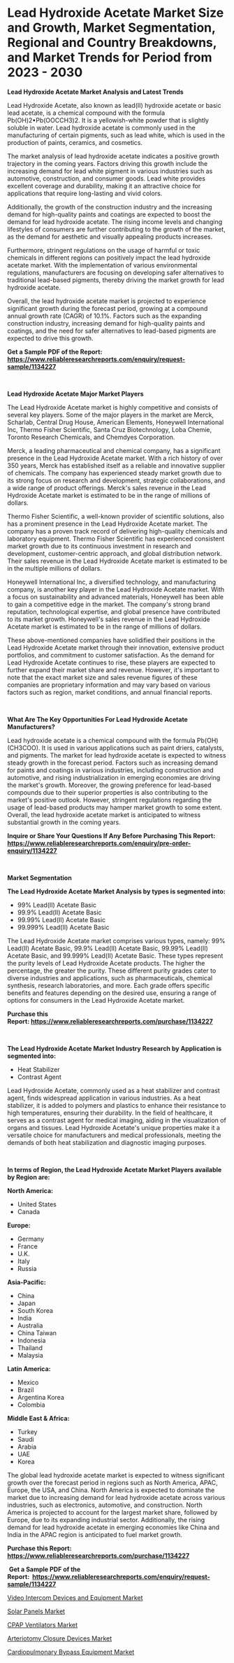 <p><h1>Lead Hydroxide Acetate Market Size and Growth, Market Segmentation, Regional and Country Breakdowns, and Market Trends for Period from 2023 -  2030</h1></p><p><strong>Lead Hydroxide Acetate Market Analysis and Latest Trends</strong></p>
<p><p>Lead Hydroxide Acetate, also known as lead(II) hydroxide acetate or basic lead acetate, is a chemical compound with the formula Pb(OH)2•Pb(OOCCH3)2. It is a yellowish-white powder that is slightly soluble in water. Lead hydroxide acetate is commonly used in the manufacturing of certain pigments, such as lead white, which is used in the production of paints, ceramics, and cosmetics.</p><p>The market analysis of lead hydroxide acetate indicates a positive growth trajectory in the coming years. Factors driving this growth include the increasing demand for lead white pigment in various industries such as automotive, construction, and consumer goods. Lead white provides excellent coverage and durability, making it an attractive choice for applications that require long-lasting and vivid colors.</p><p>Additionally, the growth of the construction industry and the increasing demand for high-quality paints and coatings are expected to boost the demand for lead hydroxide acetate. The rising income levels and changing lifestyles of consumers are further contributing to the growth of the market, as the demand for aesthetic and visually appealing products increases.</p><p>Furthermore, stringent regulations on the usage of harmful or toxic chemicals in different regions can positively impact the lead hydroxide acetate market. With the implementation of various environmental regulations, manufacturers are focusing on developing safer alternatives to traditional lead-based pigments, thereby driving the market growth for lead hydroxide acetate.</p><p>Overall, the lead hydroxide acetate market is projected to experience significant growth during the forecast period, growing at a compound annual growth rate (CAGR) of 10.1%. Factors such as the expanding construction industry, increasing demand for high-quality paints and coatings, and the need for safer alternatives to lead-based pigments are expected to drive this growth.</p></p>
<p><strong>Get a Sample PDF of the Report:&nbsp; <a href="https://www.reliableresearchreports.com/enquiry/request-sample/1134227">https://www.reliableresearchreports.com/enquiry/request-sample/1134227</a></strong></p>
<p>&nbsp;</p>
<p><strong>Lead Hydroxide Acetate Major Market Players</strong></p>
<p><p>The Lead Hydroxide Acetate market is highly competitive and consists of several key players. Some of the major players in the market are Merck, Scharlab, Central Drug House, American Elements, Honeywell International Inc, Thermo Fisher Scientific, Santa Cruz Biotechnology, Loba Chemie, Toronto Research Chemicals, and Chemdyes Corporation.</p><p>Merck, a leading pharmaceutical and chemical company, has a significant presence in the Lead Hydroxide Acetate market. With a rich history of over 350 years, Merck has established itself as a reliable and innovative supplier of chemicals. The company has experienced steady market growth due to its strong focus on research and development, strategic collaborations, and a wide range of product offerings. Merck's sales revenue in the Lead Hydroxide Acetate market is estimated to be in the range of millions of dollars.</p><p>Thermo Fisher Scientific, a well-known provider of scientific solutions, also has a prominent presence in the Lead Hydroxide Acetate market. The company has a proven track record of delivering high-quality chemicals and laboratory equipment. Thermo Fisher Scientific has experienced consistent market growth due to its continuous investment in research and development, customer-centric approach, and global distribution network. Their sales revenue in the Lead Hydroxide Acetate market is estimated to be in the multiple millions of dollars.</p><p>Honeywell International Inc, a diversified technology, and manufacturing company, is another key player in the Lead Hydroxide Acetate market. With a focus on sustainability and advanced materials, Honeywell has been able to gain a competitive edge in the market. The company's strong brand reputation, technological expertise, and global presence have contributed to its market growth. Honeywell's sales revenue in the Lead Hydroxide Acetate market is estimated to be in the range of millions of dollars.</p><p>These above-mentioned companies have solidified their positions in the Lead Hydroxide Acetate market through their innovation, extensive product portfolios, and commitment to customer satisfaction. As the demand for Lead Hydroxide Acetate continues to rise, these players are expected to further expand their market share and revenue. However, it's important to note that the exact market size and sales revenue figures of these companies are proprietary information and may vary based on various factors such as region, market conditions, and annual financial reports.</p></p>
<p>&nbsp;</p>
<p><strong>What Are The Key Opportunities For Lead Hydroxide Acetate Manufacturers?</strong></p>
<p><p>Lead hydroxide acetate is a chemical compound with the formula Pb(OH)(CH3COO). It is used in various applications such as paint driers, catalysts, and pigments. The market for lead hydroxide acetate is expected to witness steady growth in the forecast period. Factors such as increasing demand for paints and coatings in various industries, including construction and automotive, and rising industrialization in emerging economies are driving the market's growth. Moreover, the growing preference for lead-based compounds due to their superior properties is also contributing to the market's positive outlook. However, stringent regulations regarding the usage of lead-based products may hamper market growth to some extent. Overall, the lead hydroxide acetate market is anticipated to witness substantial growth in the coming years.</p></p>
<p><strong>Inquire or Share Your Questions If Any Before Purchasing This Report: <a href="https://www.reliableresearchreports.com/enquiry/pre-order-enquiry/1134227">https://www.reliableresearchreports.com/enquiry/pre-order-enquiry/1134227</a></strong></p>
<p>&nbsp;</p>
<p><strong>Market Segmentation</strong></p>
<p><strong>The Lead Hydroxide Acetate Market Analysis by types is segmented into:</strong></p>
<p><ul><li>99% Lead(II) Acetate Basic</li><li>99.9% Lead(II) Acetate Basic</li><li>99.99% Lead(II) Acetate Basic</li><li>99.999% Lead(II) Acetate Basic</li></ul></p>
<p><p>The Lead Hydroxide Acetate market comprises various types, namely: 99% Lead(II) Acetate Basic, 99.9% Lead(II) Acetate Basic, 99.99% Lead(II) Acetate Basic, and 99.999% Lead(II) Acetate Basic. These types represent the purity levels of Lead Hydroxide Acetate products. The higher the percentage, the greater the purity. These different purity grades cater to diverse industries and applications, such as pharmaceuticals, chemical synthesis, research laboratories, and more. Each grade offers specific benefits and features depending on the desired use, ensuring a range of options for consumers in the Lead Hydroxide Acetate market.</p></p>
<p><strong>Purchase this Report:&nbsp;<a href="https://www.reliableresearchreports.com/purchase/1134227">https://www.reliableresearchreports.com/purchase/1134227</a></strong></p>
<p>&nbsp;</p>
<p><strong>The Lead Hydroxide Acetate Market Industry Research by Application is segmented into:</strong></p>
<p><ul><li>Heat Stabilizer</li><li>Contrast Agent</li></ul></p>
<p><p>Lead Hydroxide Acetate, commonly used as a heat stabilizer and contrast agent, finds widespread application in various industries. As a heat stabilizer, it is added to polymers and plastics to enhance their resistance to high temperatures, ensuring their durability. In the field of healthcare, it serves as a contrast agent for medical imaging, aiding in the visualization of organs and tissues. Lead Hydroxide Acetate's unique properties make it a versatile choice for manufacturers and medical professionals, meeting the demands of both heat stabilization and diagnostic imaging purposes.</p></p>
<p>&nbsp;</p>
<p><strong>In terms of Region, the Lead Hydroxide Acetate Market Players available by Region are:</strong></p>
<p>
    <p> <strong> North America: </strong>
        <ul>
            <li>United States</li>
            <li>Canada</li>
        </ul>
        </p> 
    <p> <strong> Europe: </strong>
        <ul>
            <li>Germany</li>
            <li>France</li>
            <li>U.K.</li>
            <li>Italy</li>
            <li>Russia</li>
        </ul>
        </p> 
    <p> <strong> Asia-Pacific: </strong>
        <ul>
            <li>China</li>
            <li>Japan</li>
            <li>South Korea</li>
            <li>India</li>
            <li>Australia</li>
            <li>China Taiwan</li>
            <li>Indonesia</li>
            <li>Thailand</li>
            <li>Malaysia</li>
        </ul>
        </p> 
    <p> <strong> Latin America: </strong>
        <ul>
            <li>Mexico</li>
            <li>Brazil</li>
            <li>Argentina Korea</li>
            <li>Colombia</li>
        </ul>
        </p> 
    <p> <strong> Middle East & Africa: </strong>
        <ul>
            <li>Turkey</li>
            <li>Saudi</li>
            <li>Arabia</li>
            <li>UAE</li>
            <li>Korea</li>
        </ul>
    </p>
    </p>
<p><p>The global lead hydroxide acetate market is expected to witness significant growth over the forecast period in regions such as North America, APAC, Europe, the USA, and China. North America is expected to dominate the market due to increasing demand for lead hydroxide acetate across various industries, such as electronics, automotive, and construction. North America is projected to account for the largest market share, followed by Europe, due to its expanding industrial sector. Additionally, the rising demand for lead hydroxide acetate in emerging economies like China and India in the APAC region is anticipated to fuel market growth.</p></p>
<p><strong>Purchase this Report: <a href="https://www.reliableresearchreports.com/purchase/1134227">https://www.reliableresearchreports.com/purchase/1134227</a></strong></p>
<p>&nbsp;<strong>Get a Sample PDF of the Report:&nbsp;&nbsp;<a href="https://www.reliableresearchreports.com/enquiry/request-sample/1134227">https://www.reliableresearchreports.com/enquiry/request-sample/1134227</a></strong></p>
<p><strong></strong></p>
<p><p><a href="https://medium.com/@sanju991215/video-intercom-devices-and-equipment-market-report-reveals-the-latest-trends-and-growth-9bd0a7b352cf">Video Intercom Devices and Equipment Market</a></p><p><a href="https://medium.com/@santo151299/solar-panels-market-size-market-outlook-and-market-forecast-2023-to-2030-6281077f4540">Solar Panels Market</a></p><p><a href="https://www.linkedin.com/pulse/cpap-ventilators-market-research-report-unlocks-analysis-financial-fnnee/">CPAP Ventilators Market</a></p><p><a href="https://www.linkedin.com/pulse/decoding-arteriotomy-closure-devices-market-deep-dive-latest-p14xe/">Arteriotomy Closure Devices Market</a></p><p><a href="https://www.linkedin.com/pulse/cardiopulmonary-bypass-equipment-market-size-share-amp-czyke/">Cardiopulmonary Bypass Equipment Market</a></p></p>